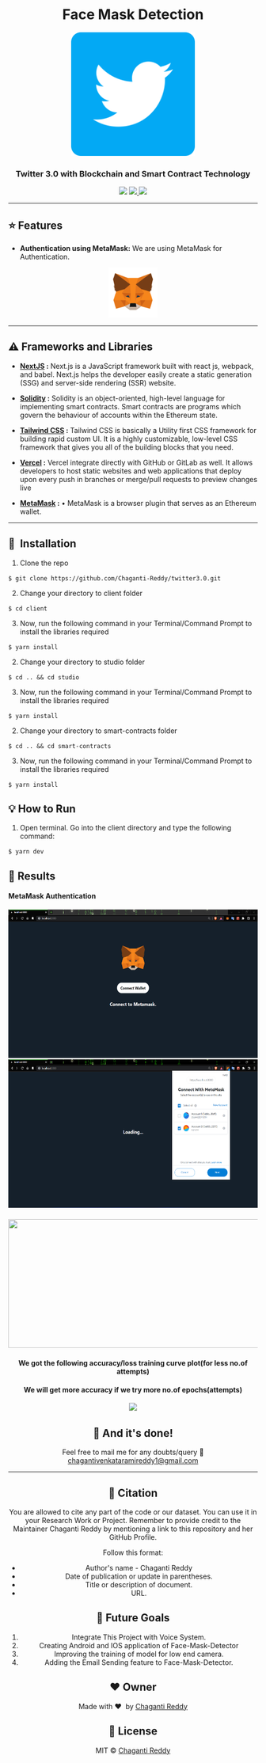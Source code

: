 <h1 align="center">Face Mask Detection</h1>

<div align= "center"><img src="client/assets/logo.png" width="250" height="250"/>
  <h3>Twitter 3.0 with Blockchain and Smart Contract Technology</h3>
</div>

<div align="center">
    <a href="https://twitter.com/home"><img src="https://img.shields.io/twitter/url?logoColor=black&style=social&url=https%3A%2F%2Ftwitter.com%2FReddy24972662"/></a>
     <a href="https://github.com/Chaganti-Reddy/"><img src="https://img.shields.io/github/license/Chaganti-Reddy/twitter3.0?style=social"/>
    <a href="https://github.com/Chaganti-Reddy/"><img src="https://img.shields.io/github/followers/Chaganti-Reddy?style=social"/></a>
</div>

----

## :star: Features

- **Authentication using MetaMask:**  We are using MetaMask for Authentication.
<div align= "center"><img src="client/assets/metamask.png" width="100" height="100"/></div>

----
## :warning: Frameworks and Libraries

- **[NextJS](https://nextjs.org/) :** Next.js is a JavaScript framework built with react js, webpack, and babel. Next.js helps the developer easily create a static generation (SSG) and server-side rendering (SSR) website.
  
- **[Solidity](https://docs.soliditylang.org/en/latest/) :**
  Solidity is an object-oriented, high-level language for implementing smart contracts. Smart contracts are programs which govern the behaviour of accounts within the Ethereum state.
- **[Tailwind CSS](https://tailwindcss.com/) :** Tailwind CSS is basically a Utility first CSS framework for building rapid custom UI. It is a highly customizable, low-level CSS framework that gives you all of the building blocks that you need. 
- **[Vercel](https://vercel.com/) :** Vercel integrate directly with GitHub or GitLab as well. It allows developers to host static websites and web applications that deploy upon every push in branches or merge/pull requests to preview changes live
- **[MetaMask](https://metamask.io/download/) :**
  •	MetaMask is a browser plugin that serves as an Ethereum wallet.

----

## 🚀&nbsp; Installation

1. Clone the repo

```
$ git clone https://github.com/Chaganti-Reddy/twitter3.0.git
```

2. Change your directory to client folder

```
$ cd client
```

3. Now, run the following command in your Terminal/Command Prompt to install the libraries required

```
$ yarn install

```
2. Change your directory to studio folder

```
$ cd .. && cd studio
```

3. Now, run the following command in your Terminal/Command Prompt to install the libraries required

```
$ yarn install

```
2. Change your directory to smart-contracts folder

```
$ cd .. && cd smart-contracts
```

3. Now, run the following command in your Terminal/Command Prompt to install the libraries required

```
$ yarn install

```

## :bulb: How to Run

1. Open terminal. Go into the client directory and type the following command:

```
$ yarn dev
```
## :key: Results

#### MetaMask Authentication

<div align= "center"><img src="client/assets/login-page.png" width="600" height="300"/>

<div align= "center"><img src="client/assets/metamask-1.png" width="600" height="300"/>

####

<img src=assets/5.png width=550 height=260></img>

#### We got the following accuracy/loss training curve plot(for less no.of attempts)

#### We will get more accuracy if we try more no.of epochs(attempts)

![](assets/6.png)

## :clap: And it's done!

Feel free to mail me for any doubts/query
:email: chagantivenkataramireddy1@gmail.com

---

## :raising_hand: Citation

You are allowed to cite any part of the code or our dataset. You can use it in your Research Work or Project. Remember to provide credit to the Maintainer Chaganti Reddy by mentioning a link to this repository and her GitHub Profile.

Follow this format:

- Author's name - Chaganti Reddy
- Date of publication or update in parentheses.
- Title or description of document.
- URL.

## :beginner: Future Goals

1. Integrate This Project with Voice System.
2. Creating Android and IOS application of Face-Mask-Detector
3. Improving the training of model for low end camera.
4. Adding the Email Sending feature to Face-Mask-Detector.

## :heart: Owner

Made with :heart:&nbsp; by [Chaganti Reddy](https://github.com/Chaganti-Reddy/)

## :eyes: License

MIT © [Chaganti Reddy](https://github.com/Chaganti-Reddy/Face-Mask-Detector/blob/main/LICENSE)
